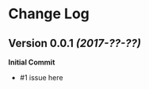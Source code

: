 Change Log
==========

Version 0.0.1 *(2017-??-??)*
----------------------------

**Initial Commit**

* #1 issue here

